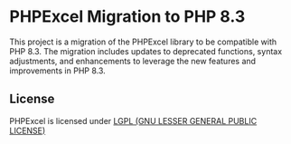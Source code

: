 # PHPExcel Migration to PHP 8.3

This project is a migration of the PHPExcel library to be compatible with PHP 8.3. The migration includes updates to deprecated functions, syntax adjustments, and enhancements to leverage the new features and improvements in PHP 8.3.


## License

PHPExcel is licensed under [LGPL (GNU LESSER GENERAL PUBLIC LICENSE)](https://github.com/PHPOffice/PHPExcel/blob/master/license.md)
